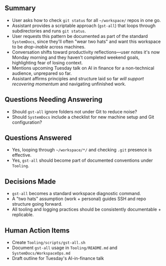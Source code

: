 ## Summary
- User asks how to check `git status` for all `~/workspace/` repos in one go.
- Assistant provides a scriptable approach (`gst-all`) that loops through subdirectories and runs `git status`.
- User requests this pattern be documented as part of the standard `SystemDocs`, since they'll often "wear two hats" and want this workspace to be *drop-inable* across machines.
- Conversation shifts toward productivity reflections—user notes it's now Monday morning and they haven't completed weekend goals, highlighting fear of losing context.
- Mentions upcoming Tuesday talk on AI in finance for a non-technical audience, unprepared so far.
- Assistant affirms principles and structure laid so far *will support recovering momentum* and navigating unfinished work.

## Questions Needing Answering
- Should `gst-all` ignore folders not under Git to reduce noise?
- Should `SystemDocs` include a checklist for new machine setup and Git configuration?

## Questions Answered
- Yes, looping through `~/workspace/*/` and checking `.git` presence is effective.
- Yes, `gst-all` should become part of documented conventions under `Tooling`.

## Decisions Made
- `gst-all` becomes a standard workspace diagnostic command.
- A "two hats" assumption (work + personal) guides SSH and repo structure going forward.
- All tooling and logging practices should be consistently documentable + replicable.

## Human Action Items
- Create `Tooling/scripts/gst-all.sh`
- Document `gst-all` usage in `Tooling/README.md` and `SystemDocs/WorkspaceOps.md`
- Draft outline for Tuesday's AI-in-finance talk 